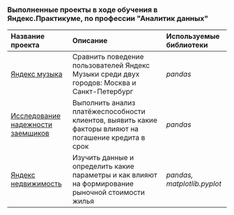 ### Выполненные проекты в ходе обучения в Яндекс.Практикуме, по профессии "Аналитик данных" 


| Название проекта      | Описание               | Используемые библиотеки     |
| :-------------------- | :--------------------- |:---------------------------|
| [Яндекс музыка](https://github.com/arutiu92elena/yandex_practicum/blob/main/yandex_music.ipynb) | Сравнить поведение пользователей Яндекс Музыки среди двух городов: Москва и Санкт-Петербург| *pandas* |
| [Исследование надежности заемщиков](https://github.com/arutiu92elena/yandex_practicum/blob/main/payers.ipynb) | Выполнить анализ платёжеспособности клиентов, выявить какие факторы влияют на погашение кредита в срок | *pandas* |
| [Яндекс недвижимость](https://github.com/arutiu92elena/yandex_practicum/blob/main/apartments.ipynb)| Изучить данные и определить какие параметры и как влияют на формирование рыночной стоимости жилья  | *pandas, matplotlib.pyplot* |
